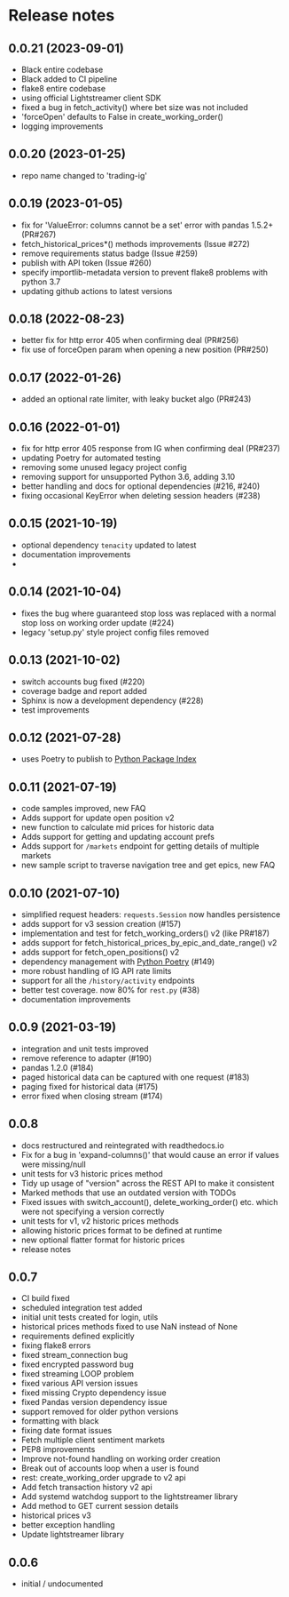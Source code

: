 # Release notes

## 0.0.21 (2023-09-01)
* Black entire codebase
* Black added to CI pipeline
* flake8 entire codebase
* using official Lightstreamer client SDK
* fixed a bug in fetch_activity() where bet size was not included
* 'forceOpen' defaults to False in create_working_order()
* logging improvements

## 0.0.20 (2023-01-25)
* repo name changed to 'trading-ig'

## 0.0.19 (2023-01-05)
* fix for 'ValueError: columns cannot be a set' error with pandas 1.5.2+ (PR#267)
* fetch_historical_prices*() methods improvements (Issue #272)
* remove requirements status badge (Issue #259)
* publish with API token (Issue #260)
* specify importlib-metadata version to prevent flake8 problems with python 3.7
* updating github actions to latest versions

## 0.0.18 (2022-08-23)
* better fix for http error 405 when confirming deal (PR#256)
* fix use of forceOpen param when opening a new position (PR#250)

## 0.0.17 (2022-01-26)
* added an optional rate limiter, with leaky bucket algo (PR#243)

## 0.0.16 (2022-01-01)
* fix for http error 405 response from IG when confirming deal (PR#237)
* updating Poetry for automated testing
* removing some unused legacy project config
* removing support for unsupported Python 3.6, adding 3.10
* better handling and docs for optional dependencies (#216, #240)
* fixing occasional KeyError when deleting session headers (#238)

## 0.0.15 (2021-10-19)
* optional dependency `tenacity` updated to latest
* documentation improvements
* 
## 0.0.14 (2021-10-04)
* fixes the bug where guaranteed stop loss was replaced with a normal stop loss on working order update (#224)
* legacy 'setup.py' style project config files removed

## 0.0.13 (2021-10-02)
* switch accounts bug fixed (#220)
* coverage badge and report added
* Sphinx is now a development dependency (#228)
* test improvements

## 0.0.12 (2021-07-28)
* uses Poetry to publish to [Python Package Index](https://pypi.org/)

## 0.0.11 (2021-07-19)
* code samples improved, new FAQ
* Adds support for update open position v2
* new function to calculate mid prices for historic data
* Adds support for getting and updating account prefs
* Adds support for `/markets` endpoint for getting details of multiple markets 
* new sample script to traverse navigation tree and get epics, new FAQ

## 0.0.10 (2021-07-10)

* simplified request headers: `requests.Session` now handles persistence
* adds support for v3 session creation (#157)
* implementation and test for fetch_working_orders() v2 (like PR#187)
* adds support for fetch_historical_prices_by_epic_and_date_range() v2 
* adds support for fetch_open_positions() v2
* dependency management with [Python Poetry](https://python-poetry.org/) (#149)
* more robust handling of IG API rate limits
* support for all the `/history/activity` endpoints
* better test coverage. now 80% for `rest.py` (#38)
* documentation improvements

## 0.0.9 (2021-03-19)

* integration and unit tests improved
* remove reference to adapter (#190)
* pandas 1.2.0 (#184)
* paged historical data can be captured with one request (#183)
* paging fixed for historical data (#175)
* error fixed when closing stream (#174)

## 0.0.8

* docs restructured and reintegrated with readthedocs.io
* Fix for a bug in 'expand-columns()' that would cause an error if values were missing/null
* unit tests for v3 historic prices method
* Tidy up usage of "version" across the REST API to make it consistent
* Marked methods that use an outdated version with TODOs
* Fixed issues with switch_account(), delete_working_order() etc. which were not specifying a version correctly
* unit tests for v1, v2 historic prices methods
* allowing historic prices format to be defined at runtime
* new optional flatter format for historic prices
* release notes

## 0.0.7

* CI build fixed
* scheduled integration test added
* initial unit tests created for login, utils
* historical prices methods fixed to use NaN instead of None
* requirements defined explicitly
* fixing flake8 errors
* fixed stream_connection bug
* fixed encrypted password bug
* fixed streaming LOOP problem
* fixed various API version issues
* fixed missing Crypto dependency issue
* fixed Pandas version dependency issue
* support removed for older python versions
* formatting with black
* fixing date format issues
* Fetch multiple client sentiment markets
* PEP8 improvements
* Improve not-found handling on working order creation
* Break out of accounts loop when a user is found
* rest: create_working_order upgrade to v2 api
* Add fetch transaction history v2 api
* Add systemd watchdog support to the lightstreamer library
* Add method to GET current session details
* historical prices v3
* better exception handling
* Update lightstreamer library


## 0.0.6

* initial / undocumented
